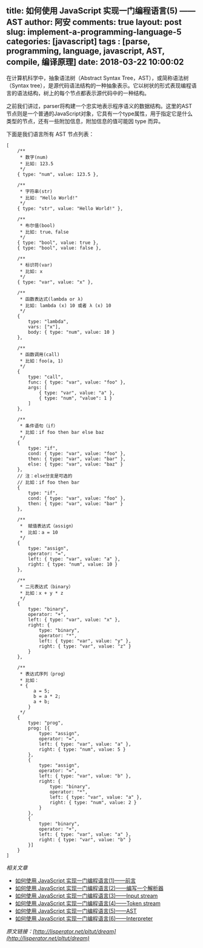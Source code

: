 title: 如何使用 JavaScript 实现一门编程语言(5) —— AST
author: 阿安
comments: true
layout: post
slug: implement-a-programming-language-5
categories: [javascript]
tags : [parse, programming, language, javascript, AST, compile, 编译原理]
date: 2018-03-22 10:00:02
---

在计算机科学中，抽象语法树（Abstract Syntax Tree，AST），或简称语法树（Syntax tree），是源代码语法结构的一种抽象表示。它以树状的形式表现编程语言的语法结构，树上的每个节点都表示源代码中的一种结构。

之前我们讲过，parser将构建一个忠实地表示程序语义的数据结构。这里的AST节点则是一个普通的JavaScript对象，它具有一个type属性，用于指定它是什么类型的节点，还有一些附加信息，附加信息的值可能因 type 而异。

下面是我们语言所有 AST 节点列表：

<!-- more -->

    [
        /**
         * 数字(num)
         * 比如: 123.5
         */
        { type: "num", value: 123.5 },

        /**
         * 字符串(str)
         * 比如: "Hello World!"
         */
        { type: "str", value: "Hello World!" },

        /**
         * 布尔值(bool)
         * 比如: true、false
         */
        { type: "bool", value: true },
        { type: "bool", value: false },

        /**
         * 标识符(var)
         * 比如: x
         */
        { type: "var", value: "x" },

        /**
         * 函数表达式(lambda or λ)
         * 比如: lambda (x) 10 或者 λ (x) 10
         */
        {
            type: "lambda",
            vars: ["x"],
            body: { type: "num", value: 10 }
        },

        /**
         * 函数调用(call)
         * 比如：foo(a, 1)
         */
        {
            type: "call",
            func: { type: "var", value: "foo" },
            args: [
                { type: "var", value: "a" },
                { type: "num", "value": 1 }
            ]
        },

        /**
         * 条件语句（if）
         * 比如：if foo then bar else baz
         */
        {
            type: "if",
            cond: { type: "var", value: "foo" },
            then: { type: "var", value: "bar" },
            else: { type: "var", value: "baz" }
        },
        // 注：else分支是可选的
        // 比如：if foo then bar
        {
            type: "if",
            cond: { type: "var", value: "foo" },
            then: { type: "var", value: "bar" }
        },

        /**
         *  赋值表达式（assign）
         *  比如：a = 10
         */
        {
            type: "assign",
            operator: "=",
            left: { type: "var", value: "a" },
            right: { type: "num", value: 10 }
        },

        /**
         * 二元表达式（binary）
         * 比如：x + y * z
         */
        {
            type: "binary",
            operator: "+",
            left: { type: "var", value: "x" },
            right: {
                type: "binary",
                operator: "*",
                left: { type: "var", value: "y" },
                right: { type: "var", value: "z" }
            }
        },

        /**
         * 表达式序列（prog）
         * 比如：
         * {
        	  a = 5;
        	  b = a * 2;
        	  a + b;
        	}
         */
        {
            type: "prog",
            prog: [{
                type: "assign",
                operator: "=",
                left: { type: "var", value: "a" },
                right: { type: "num", value: 5 }
            },
            {
                type: "assign",
                operator: "=",
                left: { type: "var", value: "b" },
                right: {
                    type: "binary",
                    operator: "*",
                    left: { type: "var", value: "a" },
                    right: { type: "num", value: 2 }
                }
            },
            {
                type: "binary",
                operator: "+",
                left: { type: "var", value: "a" },
                right: { type: "var", value: "b" }
            }]
        }
    ]

_相关文章_

- [如何使用 JavaScript 实现一门编程语言(1)——前言](/implement-a-programming-language)
- [如何使用 JavaScript 实现一门编程语言(2)——编写一个解析器](/implement-a-programming-language-2)
- [如何使用 JavaScript 实现一门编程语言(3)——Input stream](/implement-a-programming-language-3)
- [如何使用 JavaScript 实现一门编程语言(4)——Token stream](/implement-a-programming-language-4)
- [如何使用 JavaScript 实现一门编程语言(5)——AST](/implement-a-programming-language-5)
- [如何使用 JavaScript 实现一门编程语言(6)——Interpreter](/implement-a-programming-language-6)



_原文链接：[http://lisperator.net/pltut/dream](http://lisperator.net/pltut/dream)_
